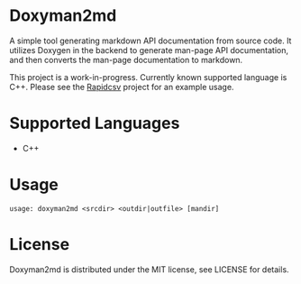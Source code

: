 # Doxyman2md
A simple tool generating markdown API documentation from source code. It utilizes Doxygen in the backend
to generate man-page API documentation, and then converts the man-page documentation to markdown.

This project is a work-in-progress. Currently known supported language is C++.
Please see the [Rapidcsv](https://github.com/d99kris/rapidcsv/doc) project for an example usage.

# Supported Languages
- C++

# Usage
```
usage: doxyman2md <srcdir> <outdir|outfile> [mandir]
```

# License
Doxyman2md is distributed under the MIT license, see LICENSE for details.

